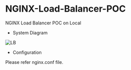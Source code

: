 # NGINX-Load-Balancer-POC
NGINX Load Balancer POC on Local

- System Diagram

![LB](https://github.com/onkarkotasthane/NGINX-Load-Balancer-POC/assets/10371768/65ab022a-a058-47d5-b486-a7abaa0af65f)

- Configuration

Please refer nginx.conf file.

